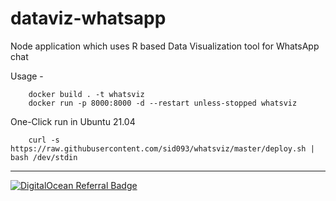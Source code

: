 # dataviz-whatsapp
Node application which uses R based Data Visualization tool for WhatsApp chat

Usage -
```
    docker build . -t whatsviz
    docker run -p 8000:8000 -d --restart unless-stopped whatsviz
```

One-Click run in Ubuntu 21.04
```
    curl -s https://raw.githubusercontent.com/sid093/whatsviz/master/deploy.sh | bash /dev/stdin 
```
---
[![DigitalOcean Referral Badge](https://web-platforms.sfo2.cdn.digitaloceanspaces.com/WWW/Badge%201.svg)](https://www.digitalocean.com/?refcode=485d7ff8969d&utm_campaign=Referral_Invite&utm_medium=Referral_Program&utm_source=badge)
